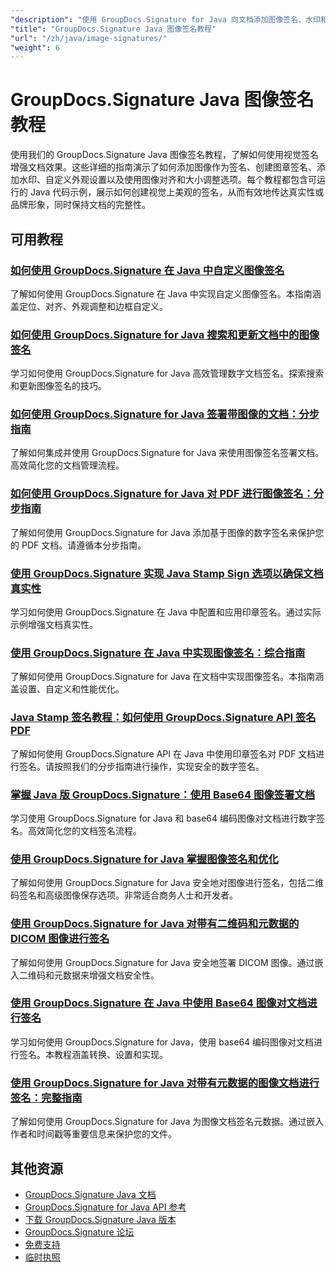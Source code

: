 ```yaml
---
"description": "使用 GroupDocs.Signature for Java 向文档添加图像签名、水印和印章的完整教程。"
"title": "GroupDocs.Signature Java 图像签名教程"
"url": "/zh/java/image-signatures/"
"weight": 6
---
```


# GroupDocs.Signature Java 图像签名教程

使用我们的 GroupDocs.Signature Java 图像签名教程，了解如何使用视觉签名增强文档效果。这些详细的指南演示了如何添加图像作为签名、创建图章签名、添加水印、自定义外观设置以及使用图像对齐和大小调整选项。每个教程都包含可运行的 Java 代码示例，展示如何创建视觉上美观的签名，从而有效地传达真实性或品牌形象，同时保持文档的完整性。

## 可用教程

### [如何使用 GroupDocs.Signature 在 Java 中自定义图像签名](./customize-image-signatures-java-groupdocs-signature/)
了解如何使用 GroupDocs.Signature 在 Java 中实现自定义图像签名。本指南涵盖定位、对齐、外观调整和边框自定义。

### [如何使用 GroupDocs.Signature for Java 搜索和更新文档中的图像签名](./groupdocs-signature-java-image-signatures/)
学习如何使用 GroupDocs.Signature for Java 高效管理数字文档签名。探索搜索和更新图像签名的技巧。

### [如何使用 GroupDocs.Signature for Java 签署带图像的文档：分步指南](./sign-documents-image-groupdocs-signature-java/)
了解如何集成并使用 GroupDocs.Signature for Java 来使用图像签名签署文档。高效简化您的文档管理流程。

### [如何使用 GroupDocs.Signature for Java 对 PDF 进行图像签名：分步指南](./sign-pdf-image-signature-groupdocs-java/)
了解如何使用 GroupDocs.Signature for Java 添加基于图像的数字签名来保护您的 PDF 文档。请遵循本分步指南。

### [使用 GroupDocs.Signature 实现 Java Stamp Sign 选项以确保文档真实性](./implement-java-stamp-sign-options-groupdocs-signature/)
学习如何使用 GroupDocs.Signature 在 Java 中配置和应用印章签名。通过实际示例增强文档真实性。

### [使用 GroupDocs.Signature 在 Java 中实现图像签名：综合指南](./mastering-image-signatures-java-groupdocs/)
了解如何使用 GroupDocs.Signature for Java 在文档中实现图像签名。本指南涵盖设置、自定义和性能优化。

### [Java Stamp 签名教程：如何使用 GroupDocs.Signature API 签名 PDF](./java-groupdocs-signature-stamp-tutorial/)
了解如何使用 GroupDocs.Signature API 在 Java 中使用印章签名对 PDF 文档进行签名。请按照我们的分步指南进行操作，实现安全的数字签名。

### [掌握 Java 版 GroupDocs.Signature：使用 Base64 图像签署文档](./groupdocs-signature-java-base64-image/)
学习使用 GroupDocs.Signature for Java 和 base64 编码图像对文档进行数字签名。高效简化您的文档签名流程。

### [使用 GroupDocs.Signature for Java 掌握图像签名和优化](./groupdocs-signature-java-image-optimization/)
了解如何使用 GroupDocs.Signature for Java 安全地对图像进行签名，包括二维码签名和高级图像保存选项。非常适合商务人士和开发者。

### [使用 GroupDocs.Signature for Java 对带有二维码和元数据的 DICOM 图像进行签名](./sign-dicom-images-groupdocs-signature-java/)
了解如何使用 GroupDocs.Signature for Java 安全地签署 DICOM 图像。通过嵌入二维码和元数据来增强文档安全性。

### [使用 GroupDocs.Signature 在 Java 中使用 Base64 图像对文档进行签名](./sign-document-base64-image-groupdocs-signature-java/)
学习如何使用 GroupDocs.Signature for Java，使用 base64 编码图像对文档进行签名。本教程涵盖转换、设置和实现。

### [使用 GroupDocs.Signature for Java 对带有元数据的图像文档进行签名：完整指南](./sign-image-documents-metadata-groupdocs-signature-java/)
了解如何使用 GroupDocs.Signature for Java 为图像文档签名元数据。通过嵌入作者和时间戳等重要信息来保护您的文件。

## 其他资源

- [GroupDocs.Signature Java 文档](https://docs.groupdocs.com/signature/java/)
- [GroupDocs.Signature for Java API 参考](https://reference.groupdocs.com/signature/java/)
- [下载 GroupDocs.Signature Java 版本](https://releases.groupdocs.com/signature/java/)
- [GroupDocs.Signature 论坛](https://forum.groupdocs.com/c/signature)
- [免费支持](https://forum.groupdocs.com/)
- [临时执照](https://purchase.groupdocs.com/temporary-license/)